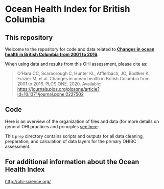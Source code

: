 # Ocean Health Index for British Columbia

## This repository

Welcome to the repository for code and data related to [__Changes in ocean health in British Columbia from 2001 to 2016__](https://journals.plos.org/plosone/article?id=10.1371/journal.pone.0227502).  

When using data and results from this OHI assessment, please cite as:

> O’Hara CC, Scarborough C, Hunter KL, Afflerbach, JC, Bodtker K, Frazier M, et al. Changes in ocean health in British Columbia from 2001 to 2016. PLOS ONE. 2020. Available: https://journals.plos.org/plosone/article?id=10.1371/journal.pone.0227502


## Code

Here is an overview of the organization of files and data (for more details on general OHI practices and principles [see here](https://ohi-science.org/manual/#file-system-organization):

This `prep` directory contains scripts and outputs for all data cleaning, preparation, and calculation of data layers for the primary OHIBC assessment.

## For additional information about the Ocean Health Index

http://ohi-science.org/
